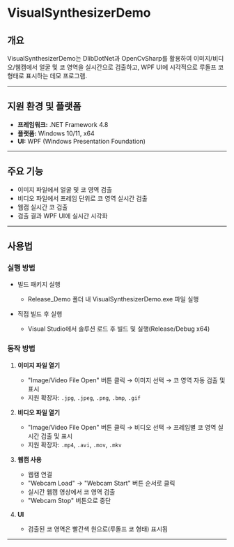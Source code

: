 # VisualSynthesizerDemo

## 개요
VisualSynthesizerDemo는 DlibDotNet과 OpenCvSharp를 활용하여 이미지/비디오/웹캠에서 얼굴 및 코 영역을 실시간으로 검출하고, WPF UI에 시각적으로 루돌프 코 형태로 표시하는 데모 프로그램.

---

## 지원 환경 및 플랫폼

- **프레임워크:** .NET Framework 4.8
- **플랫폼:** Windows 10/11, x64 
- **UI:** WPF (Windows Presentation Foundation)
---

## 주요 기능
- 이미지 파일에서 얼굴 및 코 영역 검출
- 비디오 파일에서 프레임 단위로 코 영역 실시간 검출
- 웹캠 실시간 코 검출
- 검출 결과 WPF UI에 실시간 시각화
---

## 사용법

### 실행 방법

- 빌드 패키지 실행
   - Release_Demo 폴더 내 VisualSynthesizerDemo.exe 파일 실행

- 직접 빌드 후 실행
   - Visual Studio에서 솔루션 로드 후 빌드 및 실행(Release/Debug x64)
   

### 동작 방법

1. **이미지 파일 열기**
   - "Image/Video File Open" 버튼 클릭 → 이미지 선택 → 코 영역 자동 검출 및 표시
   - 지원 확장자: `.jpg`, `.jpeg`, `.png`, `.bmp`, `.gif`

2. **비디오 파일 열기**
   - "Image/Video File Open" 버튼 클릭 → 비디오 선택 → 프레임별 코 영역 실시간 검출 및 표시
   - 지원 확장자: `.mp4`, `.avi`, `.mov`, `.mkv`

3. **웹캠 사용**
   - 웹캠 연결
   - "Webcam Load" → "Webcam Start" 버튼 순서로 클릭  
   - 실시간 웹캠 영상에서 코 영역 검출
   - "Webcam Stop" 버튼으로 중단

4. **UI**
   - 검출된 코 영역은 빨간색 원으로(루돌프 코 형태) 표시됨

---
